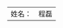 <head>
</head>
<html>
  <body>
    <table>
      <tr>
        <td>
          <div>姓名：  </div>
        </td>
        <td>
          <div>程磊</div>
        </td>
      </tr>
    </table>
  </body>
</html>
